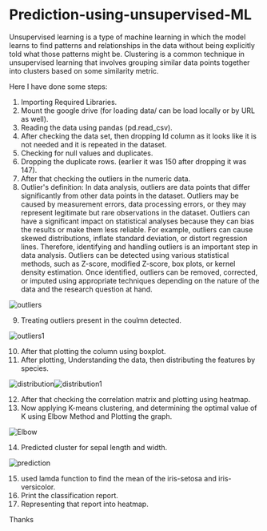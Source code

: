 # Prediction-using-unsupervised-ML

Unsupervised learning is a type of machine learning in which the model learns to find patterns and relationships in the data without being explicitly told what those patterns might be. Clustering is a common technique in unsupervised learning that involves grouping similar data points together into clusters based on some similarity metric.

Here I have done some steps: 

1. Importing Required Libraries.
2. Mount the google drive (for loading data/ can be load locally or by URL as well).
3. Reading the data using pandas (pd.read_csv).
4. After checking the data set, then dropping Id column as it looks like it is not needed and it is repeated in the dataset.
5. Checking for null values and duplicates.
6. Dropping the duplicate rows. (earlier it was 150 after dropping it was 147).
7. After that checking the outliers in the numeric data.
8. Outlier's definition:  In data analysis, outliers are data points that differ significantly from other data points in the dataset. Outliers may be caused by measurement errors, data processing errors, or they may represent legitimate but rare observations in the dataset. Outliers can have a significant impact on statistical analyses because they can bias the results or make them less reliable. For example, outliers can cause skewed distributions, inflate standard deviation, or distort regression lines. Therefore, identifying and handling outliers is an important step in data analysis. Outliers can be detected using various statistical methods, such as Z-score, modified Z-score, box plots, or kernel density estimation. Once identified, outliers can be removed, corrected, or imputed using appropriate techniques depending on the nature of the data and the research question at hand.

![outliers](https://user-images.githubusercontent.com/118778677/221422681-67a6aa91-26b4-4972-928c-0cb80a0c3c96.jpg)

9. Treating outliers present in the coulmn detected.

![outliers1](https://user-images.githubusercontent.com/118778677/221422737-158ac82d-76d3-446a-a653-dbd680b2bb02.jpg)

10. After that plotting the column using boxplot.
11. After plotting, Understanding the data, then distributing the features by species.

![distribution](https://user-images.githubusercontent.com/118778677/221422919-92f29ad4-7399-495d-b3da-5f39ededb914.jpg)![distribution1](https://user-images.githubusercontent.com/118778677/221422935-5f44c37e-4283-4c99-b6ed-b9437a0fdef1.jpg)

12. After that checking the correlation matrix and plotting using heatmap.
13. Now applying K-means clustering, and determining the optimal value of K using Elbow Method and Plotting the graph.

![Elbow](https://user-images.githubusercontent.com/118778677/221423051-6f56910e-0b79-4c72-a7d6-6c2127267e4d.jpg)

14. Predicted cluster for sepal length and width.

![prediction](https://user-images.githubusercontent.com/118778677/221423144-7dd0d29c-a8a6-4620-9dcb-1f246d0bfa9e.jpg)

15. used lamda function to find the mean of the iris-setosa and iris-versicolor.
16. Print the classification report.
17. Representing that report into heatmap.

Thanks
